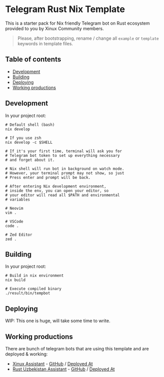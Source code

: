 # Telegram Rust Nix Template

This is a starter pack for Nix friendly Telegram bot on Rust ecosystem provided to you by Xinux Community members.

> Please, after bootstrapping, rename / change all `example` or `template` keywords in template files.

## Table of contents

- [Development](#development)
- [Building](#building)
- [Deploying](#deploying)
- [Working productions](#working-productions)

## Development

In your project root:

```shell
# Default shell (bash)
nix develop

# If you use zsh
nix develop -c $SHELL

# If it's your first time, terminal will ask you for
# Telegram bot token to set up everything necessary
# and forget about it.

# Nix shell will run bot in background on watch mode.
# However, your terminal prompt may not show, so just
# Press enter and prompt will be back.

# After entering Nix development environment,
# inside the env, you can open your editor, so
# your editor will read all $PATH and environmental
# variables

# Neovim
vim .

# VSCode
code .

# Zed Editor
zed .
```

## Building

In your project root:

```shell
# Build in nix environment
nix build

# Execute compiled binary
./result/bin/tempbot
```

## Deploying

WIP: This one is huge, will take some time to write.

## Working productions

There are bunch of telegram bots that are using this template and are deployed & working:

- [Xinux Assistant](https://t.me/xinuxmgrbot) - [GitHub](https://github.com/xinux-org/telegram) / [Deployed At](https://github.com/kolyma-labs/instances/blob/main/nixos/kolyma-2/services/xinux.nix)
- [Rust Uzbekistan Assistant](https://t.me/rustaceanbot) - [GitHub](https://github.com/rust-lang-uz/telegram) / [Deployed At](https://github.com/kolyma-labs/instances/blob/main/nixos/kolyma-2/services/rustina.nix)
